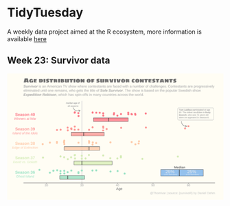 # TidyTuesday
A weekly data project aimed at the R ecosystem, more information is available [here](https://github.com/rfordatascience/tidytuesday)

## Week 23: Survivor data
![alt text](https://github.com/TIvanDijk/TidyTuesday/blob/main/Week%2023/survivor.png "TidyTuesday Week 23: Survivor Data")
